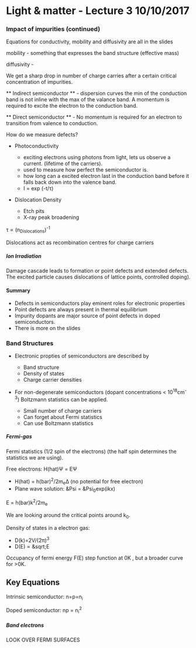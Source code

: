 # Light & matter - Lecture 3 10/10/2017

### Impact of impurities (continued)

Equations for conductivity, mobility and diffusivity are all in the slides

mobility - something that expresses the band structure (effective mass)

diffusivity -

We get a sharp drop in number of charge carries after a certain critical concentration of impurities.

** Indirect semiconductor ** - dispersion curves the min of the conduction band is not inline with the max of the valance band. A momentum is required to excite the electron to the conduction band.

** Direct semiconductor ** - No momentum is required for an electron to transition from valence to conduction.

How do we measure defects?
  - Photoconductivity
    - exciting electrons using photons from light, lets us observe a current. (lifetime of the carriers).
    - used to measure how perfect the semiconductor is.
    - how long can a excited electron last in the conduction band before it falls back down into the valence band.
    - I = exp (-t/&tau;)

  - Dislocation Density
    - Etch pits
    - X-ray peak broadening

&tau; &prop; (n<sub>Dislocations</sub>)<sup>-1</sup>

Dislocations act as recombination centres for charge carriers

##### Ion Irradiation

Damage cascade leads to formation or point defects and extended defects.
The excited particle causes dislocations of lattice points, controlled doping).

#### Summary

- Defects in semiconductors play eminent roles for electronic properties
- Point defects are always present in thermal equilibrium
- Impurity dopants are major source of point defects in doped semiconductors.
- There is more on the slides

### Band Structures

- Electronic propties of semiconductors are described by
  - Band structure
  - Density of states
  - Charge carrier densities

- For non-degenerate semiconductors (dopant concentrations < 10<sup>18</sup>cm<sup>-3</sup>) Boltzmann statistics can be applied.
  - Small number of charge carriers
  - Can forget about Fermi statistics
  - Can use Boltzmann statistics

##### Fermi-gas

Fermi statistics (1/2 spin of the electrons) (the half spin determines the statistics we are using).

Free electrons: H(hat)&Psi; = E&Psi;
  - H(hat) = h(bar)<sup>2</sup>/2m<sub>e</sub>&Delta; (no potential for free electron)
  - Plane wave solution: &Psi = &Psi<sub>0</sub>exp(ikx)

E = h(bar)k<sup>2</sup>/2m<sub>e</sub>

We are looking around the critical points around k<sub>0</sub>.

Density of states in a electron gas:
  - D(k)=2V/(2&pi;)<sup>3</sup>
  - D(E) &prop; &sqrt;E

  Occupancy of fermi energy F(E)
  step function at 0K , but a broader curve for >0K.

## Key Equations
Intrinsic semiconductor: n=p=n<sub>i</sub>

Doped semiconductor: np = n<sub>i</sub><sup>2</sup>

##### Band electrons

LOOK OVER FERMI SURFACES
  
